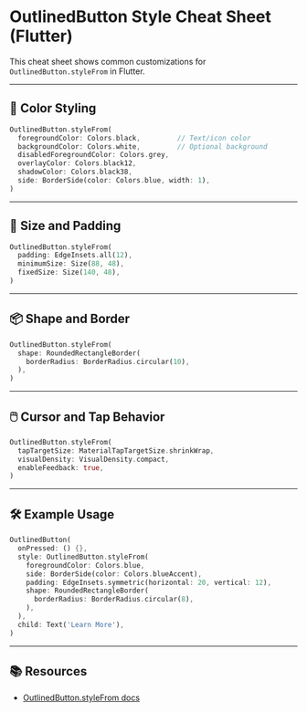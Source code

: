 # OutlinedButton Style Cheat Sheet (Flutter)

This cheat sheet shows common customizations for `OutlinedButton.styleFrom` in Flutter.

---

## 🎨 Color Styling

```dart
OutlinedButton.styleFrom(
  foregroundColor: Colors.black,         // Text/icon color
  backgroundColor: Colors.white,         // Optional background
  disabledForegroundColor: Colors.grey,
  overlayColor: Colors.black12,
  shadowColor: Colors.black38,
  side: BorderSide(color: Colors.blue, width: 1),
)
```

---

## 📐 Size and Padding

```dart
OutlinedButton.styleFrom(
  padding: EdgeInsets.all(12),
  minimumSize: Size(88, 48),
  fixedSize: Size(140, 48),
)
```

---

## 📦 Shape and Border

```dart
OutlinedButton.styleFrom(
  shape: RoundedRectangleBorder(
    borderRadius: BorderRadius.circular(10),
  ),
)
```

---

## 🖱️ Cursor and Tap Behavior

```dart
OutlinedButton.styleFrom(
  tapTargetSize: MaterialTapTargetSize.shrinkWrap,
  visualDensity: VisualDensity.compact,
  enableFeedback: true,
)
```

---

## 🛠️ Example Usage

```dart
OutlinedButton(
  onPressed: () {},
  style: OutlinedButton.styleFrom(
    foregroundColor: Colors.blue,
    side: BorderSide(color: Colors.blueAccent),
    padding: EdgeInsets.symmetric(horizontal: 20, vertical: 12),
    shape: RoundedRectangleBorder(
      borderRadius: BorderRadius.circular(8),
    ),
  ),
  child: Text('Learn More'),
)
```

---

## 📚 Resources

- [OutlinedButton.styleFrom docs](https://api.flutter.dev/flutter/material/OutlinedButton/OutlinedButton.styleFrom.html)
